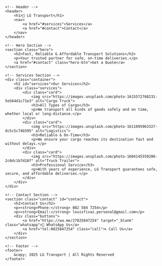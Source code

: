 <!DOCTYPE html>
<html lang="en">
<head>
    <meta charset="UTF-8">
    <meta name="viewport" content="width=device-width, initial-scale=1.0">
    <title>LG Transport</title>
    <link rel="stylesheet" href="style.css">
</head>
<body>

    <!-- Header -->
    <header>
        <h1>🚚 LG Transport</h1>
        <nav>
            <a href="#services">Services</a>
            <a href="#contact">Contact</a>
        </nav>
    </header>

    <!-- Hero Section -->
    <section class="hero">
        <h2>Fast, Reliable & Affordable Transport Solutions</h2>
        <p>Your trusted partner for safe, on-time deliveries.</p>
        <a href="#contact" class="hero-btn">Get a Quote</a>
    </section>

    <!-- Services Section -->
    <div class="container">
        <h2 id="services">Our Services</h2>
        <div class="services">
            <div class="card">
                <img src="https://images.unsplash.com/photo-1615572768231-5e564d1c71e3" alt="Cargo Truck">
                <h3>All Types of Cargo</h3>
                <p>We transport all kinds of goods safely and on time, whether local or long-distance.</p>
            </div>
            <div class="card">
                <img src="https://images.unsplash.com/photo-1611095963327-dc5c5c74b595" alt="Logistics">
                <h3>Reliable & On-Time</h3>
                <p>We ensure your cargo reaches its destination fast and without delays.</p>
            </div>
            <div class="card">
                <img src="https://images.unsplash.com/photo-1604145559206-2c0dc1b7d18f" alt="Truck Trailer">
                <h3>Professional Service</h3>
                <p>With years of experience, LG Transport guarantees safe, secure, and affordable deliveries.</p>
            </div>
        </div>
    </div>

    <!-- Contact Section -->
    <section class="contact" id="contact">
        <h2>Contact Us</h2>
        <p><strong>Phone:</strong> 082 584 7254</p>
        <p><strong>Email:</strong> louisfivaz.personal@gmail.com</p>
        <div class="buttons">
            <a href="https://wa.me/27825847254" target="_blank" class="whatsapp">💬 WhatsApp Us</a>
            <a href="tel:0825847254" class="call">📞 Call Us</a>
        </div>
    </section>

    <!-- Footer -->
    <footer>
        &copy; 2025 LG Transport | All Rights Reserved
    </footer>

</body>
</html>
